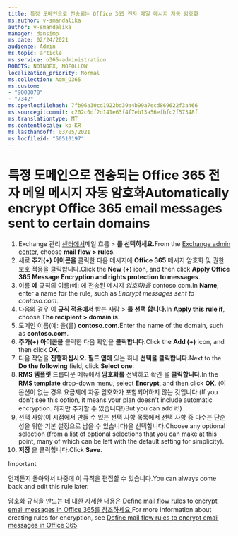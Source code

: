 ```yaml
---
title: 특정 도메인으로 전송되는 Office 365 전자 메일 메시지 자동 암호화
ms.author: v-smandalika
author: v-smandalika
manager: dansimp
ms.date: 02/24/2021
audience: Admin
ms.topic: article
ms.service: o365-administration
ROBOTS: NOINDEX, NOFOLLOW
localization_priority: Normal
ms.collection: Adm_O365
ms.custom:
- "9000078"
- "7342"
ms.openlocfilehash: 7fb96a30cd1922bd39a4b99a7ecd869622f3a466
ms.sourcegitcommit: c202c0df2d141e63f4f7eb13a56efbfc2f57348f
ms.translationtype: MT
ms.contentlocale: ko-KR
ms.lasthandoff: 03/05/2021
ms.locfileid: "50510197"
---
```

# <a name="automatically-encrypt-office-365-email-messages-sent-to-certain-domains"></a><span data-ttu-id="5ffd5-102">특정 도메인으로 전송되는 Office 365 전자 메일 메시지 자동 암호화</span><span class="sxs-lookup"><span data-stu-id="5ffd5-102">Automatically encrypt Office 365 email messages sent to certain domains</span></span>

1. <span data-ttu-id="5ffd5-103">Exchange 관리 [센터에서](https://outlook.office365.com/ecp/)메일 흐름 > **를 선택하세요.**</span><span class="sxs-lookup"><span data-stu-id="5ffd5-103">From the [Exchange admin center](https://outlook.office365.com/ecp/), choose **mail flow > rules**.</span></span> 
2. <span data-ttu-id="5ffd5-104">새로 **추가(+) 아이콘을** 클릭한 다음 메시지에 **Office 365** 메시지 암호화 및 권한 보호 적용을 클릭합니다.</span><span class="sxs-lookup"><span data-stu-id="5ffd5-104">Click the **New (+)** icon, and then click **Apply Office 365 Message Encryption and rights protection to messages**.</span></span>
3. <span data-ttu-id="5ffd5-105">이름 **에** 규칙의 이름(예: 에 전송된 메시지 *암호화)을* contoso.com.</span><span class="sxs-lookup"><span data-stu-id="5ffd5-105">In **Name**, enter a name for the rule, such as *Encrypt messages sent to contoso.com*.</span></span>
4. <span data-ttu-id="5ffd5-106">다음의 경우 이 **규칙 적용에서** 받는 사람 > **를 선택 합니다.**</span><span class="sxs-lookup"><span data-stu-id="5ffd5-106">In **Apply this rule if**, choose **The recipient > domain is**.</span></span> 
5. <span data-ttu-id="5ffd5-107">도메인 이름(예: 을(를) **contoso.com.**</span><span class="sxs-lookup"><span data-stu-id="5ffd5-107">Enter the name of the domain, such as **contoso.com**.</span></span>
6. <span data-ttu-id="5ffd5-108">**추가(+) 아이콘을** 클릭한 다음 확인을 **클릭합니다.**</span><span class="sxs-lookup"><span data-stu-id="5ffd5-108">Click the **Add (+)** icon, and then click **OK**.</span></span>
7. <span data-ttu-id="5ffd5-109">다음 작업을 **진행하십시오. 필드 옆에** 있는 하나 **선택을 클릭합니다.**</span><span class="sxs-lookup"><span data-stu-id="5ffd5-109">Next to the **Do the following** field, click **Select one**.</span></span> 
8. <span data-ttu-id="5ffd5-110">**RMS 템플릿** 드롭다운 메뉴에서 **암호화를** 선택하고 확인 을 **클릭합니다.**</span><span class="sxs-lookup"><span data-stu-id="5ffd5-110">In the **RMS template** drop-down menu, select **Encrypt**, and then click **OK**.</span></span> <span data-ttu-id="5ffd5-111">(이 옵션이 없는 경우 요금제에 자동 암호화가 포함되어하지 않는 것입니다.</span><span class="sxs-lookup"><span data-stu-id="5ffd5-111">(If you don't see this option, it means your plan doesn't include automatic encryption.</span></span> <span data-ttu-id="5ffd5-112">하지만 추가할 수 있습니다!)</span><span class="sxs-lookup"><span data-stu-id="5ffd5-112">But you can add it!)</span></span>
9. <span data-ttu-id="5ffd5-113">선택 사항(이 시점에서 만들 수 있는 선택 사항 목록에서 선택 사항 중 다수는 단순성을 위한 기본 설정으로 남을 수 있습니다)을 선택합니다.</span><span class="sxs-lookup"><span data-stu-id="5ffd5-113">Choose any optional selection (from a list of optional selections that you can make at this point, many of which can be left with the default setting for simplicity).</span></span>
10. <span data-ttu-id="5ffd5-114">**저장** 을 클릭합니다.</span><span class="sxs-lookup"><span data-stu-id="5ffd5-114">Click **Save**.</span></span>

> [!IMPORTANT]
> <span data-ttu-id="5ffd5-115">언제든지 돌아와서 나중에 이 규칙을 편집할 수 있습니다.</span><span class="sxs-lookup"><span data-stu-id="5ffd5-115">You can always come back and edit this rule later.</span></span>

<span data-ttu-id="5ffd5-116">암호화 규칙을 만드는 데 대한 자세한 내용은 [Define mail flow rules to encrypt email messages in Office 365를 참조하세요.](https://docs.microsoft.com/microsoft-365/compliance/define-mail-flow-rules-to-encrypt-email)</span><span class="sxs-lookup"><span data-stu-id="5ffd5-116">For more information about creating rules for encryption, see [Define mail flow rules to encrypt email messages in Office 365](https://docs.microsoft.com/microsoft-365/compliance/define-mail-flow-rules-to-encrypt-email)</span></span>